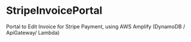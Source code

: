 # StripeInvoicePortal
Portal to Edit Invoice for Stripe Payment, using AWS Amplify (DynamoDB / ApiGateway/ Lambda)
